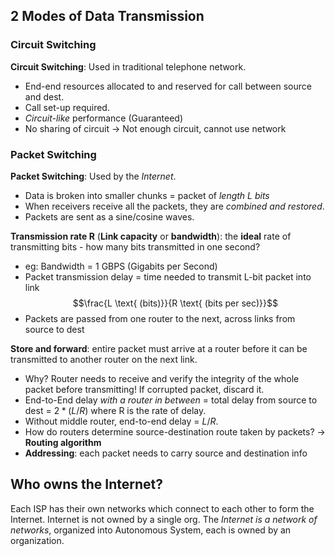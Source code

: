 ## 2 Modes of Data Transmission

### Circuit Switching
**Circuit Switching**: Used in traditional telephone network.
- End-end resources allocated to and reserved for call between source and dest.
- Call set-up required.
- *Circuit-like* performance (Guaranteed)
- No sharing of circuit → Not enough circuit, cannot use network

### Packet Switching

**Packet Switching**: Used by the *Internet*.
- Data is broken into smaller chunks = packet of *length L bits*
- When receivers receive all the packets, they are *combined and restored*.
- Packets are sent as a sine/cosine waves.

**Transmission rate R** (**Link capacity** or **bandwidth**): the **ideal** rate of transmitting bits - how many bits transmitted in one second?
- eg: Bandwidth = 1 GBPS (Gigabits per Second)
- Packet transmission delay = time needed to transmit L-bit packet into link  $$\frac{L \text{ (bits)}}{R \text{ (bits per sec)}}$$
- Packets are passed from one router to the next, across links from source to dest

**Store and forward**: entire packet must arrive at a router before it can be transmitted to another router  on the next link.
- Why? Router needs to receive and verify the integrity of the whole packet before transmitting! If corrupted packet, discard it.
- End-to-End delay *with a router in between* = total delay from source to dest = $2 * (L / R)$ where R is the rate of delay. 
- Without middle router, end-to-end delay = $L / R$.
- How do routers determine source-destination route taken by packets?  → **Routing algorithm**
- **Addressing**: each packet needs to carry source and destination info

## Who owns the Internet? 
Each ISP has their own networks which connect to each other to form the Internet. Internet is not owned by a single org. The *Internet is a network of networks*, organized into Autonomous System, each is owned by an organization.
